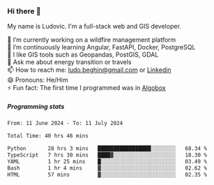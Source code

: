 ### Hi there 👋

My name is Ludovic. I'm a full-stack web and GIS developer.

 🔭 I’m currently working on a wildfire management platform<br/>
 🌱 I’m continuously learning Angular, FastAPI, Docker, PostgreSQL<br/>
 👯 I like GIS tools such as Geopandas, PostGIS, GDAL<br/>
 💬 Ask me about energy transition or travels<br/>
 📫 How to reach me: ludo.beghin@gmail.com or [Linkedin](https://www.linkedin.com/in/ludovic-beghin/)<br/>
 😄 Pronouns: He/Him<br/>
 ⚡ Fun fact: The first time I programmed was in [Algobox](https://fr.wikipedia.org/wiki/Algobox)<br/>

##### Programming stats
<!--START_SECTION:waka-->

```txt
From: 11 June 2024 - To: 11 July 2024

Total Time: 40 hrs 46 mins

Python       28 hrs 3 mins   █████████████████░░░░░░░░   68.34 %
TypeScript   7 hrs 30 mins   ████▓░░░░░░░░░░░░░░░░░░░░   18.30 %
YAML         1 hr 25 mins    █░░░░░░░░░░░░░░░░░░░░░░░░   03.49 %
Bash         1 hr 4 mins     ▓░░░░░░░░░░░░░░░░░░░░░░░░   02.62 %
HTML         57 mins         ▓░░░░░░░░░░░░░░░░░░░░░░░░   02.35 %
```

<!--END_SECTION:waka-->
